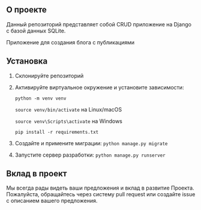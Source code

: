 ## О проекте

Данный репозиторий представляет собой CRUD приложение на Django с базой данных SQLite. 

Приложение для создания блога с публикациями

## Установка

1. Склонируйте репозиторий
2. Активируйте виртуальное окружение и установите зависимости:
   
    `python -m venv venv`
   
    `source venv/bin/activate` на Linux/macOS
   
    `source venv\Scripts\activate`  на Windows
   
    `pip install -r requirements.txt`
4. Создайте и примените миграции:
    `python manage.py migrate`
5. Запустите сервер разработки:
    `python manage.py runserver`

## Вклад в проект

Мы всегда рады видеть ваши предложения и вклад в развитие Проекта. Пожалуйста, обращайтесь через систему pull request или создайте issue с описанием вашего предложения.
